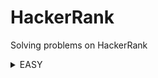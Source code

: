 # HackerRank
Solving problems on HackerRank
<details>
<summary>EASY</summary>

|Name|Problem|Solution|
|---|---|---|
|Welcome to Java!|https://www.hackerrank.com/challenges/welcome-to-java/problem?isFullScreen=true|<a href='https://github.com/savra/HackerRank/tree/master/src/main/java/com/hvdbs/savra/hackerrank/solution/java/WelcomeToJava.java'>Welcome to Java!</a>|
</details>